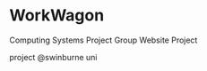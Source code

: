 <h1>WorkWagon</h1>

<p>Computing Systems Project Group Website Project </p>


project @swinburne uni
